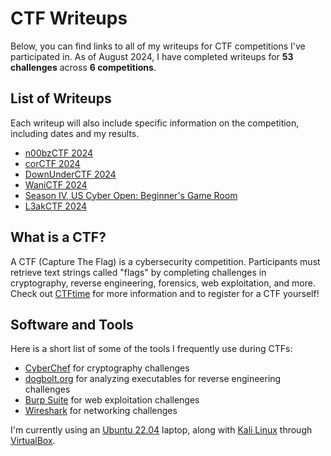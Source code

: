 # CTF Writeups

Below, you can find links to all of my writeups for CTF competitions I've participated in. As of August 2024, I have completed writeups for **53 challenges** across
**6 competitions**.

## List of Writeups

Each writeup will also include specific information on the competition, including dates and my results.

* [n00bzCTF 2024](https://github.com/rstacks/n00bzCTF2024-writeup)
* [corCTF 2024](https://github.com/rstacks/corCTF2024-writeup)
* [DownUnderCTF 2024](https://github.com/rstacks/DownUnderCTF2024-writeup)
* [WaniCTF 2024](https://github.com/rstacks/WaniCTF2024-writeup)
* [Season IV, US Cyber Open: Beginner's Game Room](https://github.com/rstacks/USCyberOpenSeasonIV-BeginnersGameRoom-writeup)
* [L3akCTF 2024](https://github.com/rstacks/L3akCTF2024-writeup)

## What is a CTF?

A CTF (Capture The Flag) is a cybersecurity competition. Participants must retrieve text strings called "flags" by completing challenges in cryptography,
reverse engineering, forensics, web exploitation, and more. Check out [CTFtime](https://ctftime.org/) for more information and to register for a CTF yourself!

## Software and Tools

Here is a short list of some of the tools I frequently use during CTFs:
- [CyberChef](https://cyberchef.org/) for cryptography challenges
- [dogbolt.org](https://dogbolt.org/) for analyzing executables for reverse engineering challenges
- [Burp Suite](https://portswigger.net/burp/communitydownload) for web exploitation challenges
- [Wireshark](https://www.wireshark.org/) for networking challenges

I'm currently using an [Ubuntu 22.04](https://ubuntu.com/desktop) laptop, along with [Kali Linux](https://www.kali.org/) through [VirtualBox](https://www.virtualbox.org/).

